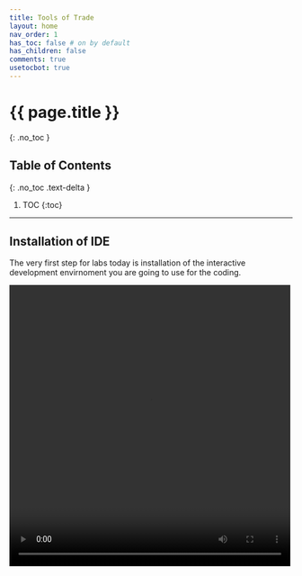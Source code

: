 ```yaml
---
title: Tools of Trade
layout: home
nav_order: 1
has_toc: false # on by default
has_children: false
comments: true
usetocbot: true
---
```


# {{ page.title }}
{: .no_toc }

## Table of Contents
{: .no_toc .text-delta }

1. TOC
{:toc}
---


## Installation of IDE 
The very first step for labs today is installation of the interactive development envirnoment you are going to use for the coding. 

<video controls width="500" height="500">
  <source src="./global_assets/thonnyinstall.webm" type="video/webm" />
</video>